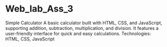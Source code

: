# Web_lab_Ass_3
Simple Calculator  A basic calculator built with HTML, CSS, and JavaScript, supporting addition, subtraction, multiplication, and division. It features a user-friendly interface for quick and easy calculations.  Technologies: HTML, CSS, JavaScript
